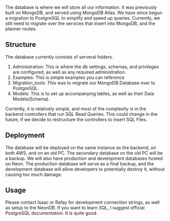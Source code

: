 The database is where we will store all our information. It was previously built on MongoDB, and served using MongoDB Atlas.
We have since begun a migration to PostgreSQL to simplify and speed up queries. 
Currently, we still need to migrate over the services that insert into MongoDB, and the planner routes.

## Structure

The database currently consists of serveral folders.
1. Administration: This is where the db settings, schemas, and privileges are configured, as well as any required administration.
2. Examples: This is simple examples you can reference
3. Migration_tools: This was to migrate our MongoDB Database over to PostgreSQL.
4. Models: This is to set up accompanying tables, as well as their Data Models(Schema).

Currently, it is relatively simple, and most of the complexity is in the backend controllers that run SQL Read Queries. 
This could change in the future, if we decide to restructure the controllers to insert SQL Files. 

## Deployment

The database will be deployed on the same instance as the backend, on both AWS, and on an old PC. 
The secondary database on the old PC will be a backup.
We will also have production and development databases hosted on Neon. 
The production database will serve as a final backup, and the development database will allow 
developers to potentially destroy it, without causing too much damage.

## Usage

Please contact Isaac or Rafay for development connection strings, as well as setup to the NeonDB. 
If you want to learn SQL, I suggest official PostgreSQL documentation. It is quite good. 


